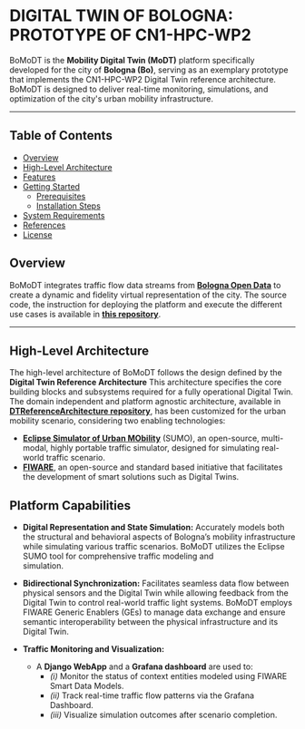 # DIGITAL TWIN OF BOLOGNA: PROTOTYPE OF CN1-HPC-WP2 

BoMoDT is the **Mobility Digital Twin (MoDT)** platform specifically developed for the city of **Bologna (Bo)**, 
serving as an exemplary prototype that implements the CN1-HPC-WP2 Digital Twin reference architecture. 
BoMoDT is designed to deliver real-time monitoring, simulations, and optimization of the city's urban mobility 
infrastructure.

---

## **Table of Contents**

- [Overview](#overview)
- [High-Level Architecture](#high-level-architecture)
- [Features](#features)
- [Getting Started](#getting-started)
  - [Prerequisites](#prerequisites)
  - [Installation Steps](#installation-steps)
- [System Requirements](#system-requirements)
- [References](#references)
- [License](#license)


## **Overview**

BoMoDT integrates traffic flow data streams from [**Bologna Open Data**](https://opendata.comune.bologna.it/) to 
create a dynamic and fidelity virtual representation of the city. The source code, the instruction for deploying the 
platform and execute the different use cases is available in 
[**this repository**](https://github.com/alessandrasomma28/BoMoDT). 

---
## **High-Level Architecture**

The high-level architecture of BoMoDT follows the design  defined by the **Digital Twin Reference Architecture** 
This architecture specifies the core building blocks and subsystems required for a fully operational Digital Twin. 
The domain independent and platform agnostic architecture, available in [**DTReferenceArchitecture repository**](https://github.com/CN1-HPC-UNINA/DTReferenceArchitecture), has been customized for the urban mobility scenario, 
considering two enabling technologies: 
- [**Eclipse Simulator of Urban MObility**](https://eclipse.dev/sumo/) (SUMO), an open-source, multi-modal, highly 
  portable traffic simulator, designed for simulating real-world traffic scenario.
- [**FIWARE**](https://www.fiware.org/), an open-source and standard based initiative that facilitates the development of smart solutions 
  such as Digital Twins.





## **Platform Capabilities**

- **Digital Representation and State Simulation:** Accurately models both the structural and behavioral aspects of 
  Bologna’s mobility infrastructure while simulating various traffic scenarios. BoMoDT utilizes the Eclipse SUMO tool 
  for comprehensive traffic modeling and  
  simulation.

- **Bidirectional Synchronization:** Facilitates seamless data flow between physical sensors and the Digital Twin 
  while allowing feedback from the Digital Twin to control real-world traffic light systems. BoMoDT employs FIWARE 
  Generic Enablers (GEs) to manage data exchange and ensure semantic interoperability between the physical 
  infrastructure and its Digital Twin.

- **Traffic Monitoring and Visualization:** 
  - A **Django WebApp** and a **Grafana dashboard** are used to:
    - *(i)* Monitor the status of context entities modeled using FIWARE Smart Data Models.
    - *(ii)* Track real-time traffic flow patterns via the Grafana Dashboard.
    - *(iii)* Visualize simulation outcomes after scenario completion.

  

